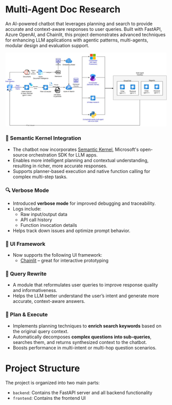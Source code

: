 # Multi-Agent Doc Research
An AI-powered chatbot that leverages planning and search to provide accurate and context-aware responses to user queries. Built with FastAPI, Azure OpenAI, and Chainlit, this project demonstrates advanced techniques for enhancing LLM applications with agentic patterns, multi-agents, modular design and evaluation support.

![multi-agent-doc-research-architecture-Page-1.jpg](/images/multi-agent-doc-research-architecture-Page-1.jpg)


### 🧠 Semantic Kernel Integration
- The chatbot now incorporates [Semantic Kernel](https://github.com/microsoft/semantic-kernel), Microsoft's open-source orchestration SDK for LLM apps.
- Enables more intelligent planning and contextual understanding, resulting in richer, more accurate responses.
- Supports planner-based execution and native function calling for complex multi-step tasks.


### 🔍 Verbose Mode
- Introduced **verbose mode** for improved debugging and traceability.
- Logs include:
  - Raw input/output data
  - API call history
  - Function invocation details
- Helps track down issues and optimize prompt behavior.

### 🎨 UI Framework
- Now supports the following UI framework:
  - [Chainlit](https://github.com/Chainlit/chainlit) – great for interactive prototyping
  
### 🔁 Query Rewrite
- A module that reformulates user queries to improve response quality and informativeness.  
- Helps the LLM better understand the user’s intent and generate more accurate, context-aware answers.

### 🧭 Plan & Execute
- Implements planning techniques to **enrich search keywords** based on the original query context.  
- Automatically decomposes **complex questions into sub-queries**, searches them, and returns synthesized context to the chatbot.  
- Boosts performance in multi-intent or multi-hop question scenarios.

# Project Structure

The project is organized into two main parts:

- `backend`: Contains the FastAPI server and all backend functionality
- `frontend`: Contains the frontend UI

